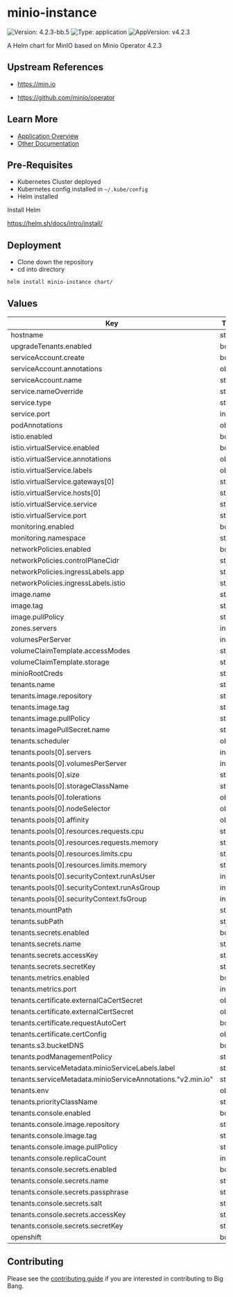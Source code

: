 # minio-instance

![Version: 4.2.3-bb.5](https://img.shields.io/badge/Version-4.2.3--bb.5-informational?style=flat-square) ![Type: application](https://img.shields.io/badge/Type-application-informational?style=flat-square) ![AppVersion: v4.2.3](https://img.shields.io/badge/AppVersion-v4.2.3-informational?style=flat-square)

A Helm chart for MinIO based on Minio Operator 4.2.3

## Upstream References
* <https://min.io>

* <https://github.com/minio/operator>

## Learn More
- [Application Overview](docs/overview.md)
- [Other Documentation](docs/)

## Pre-Requisites

* Kubernetes Cluster deployed
* Kubernetes config installed in `~/.kube/config`
* Helm installed

Install Helm

https://helm.sh/docs/intro/install/

## Deployment

* Clone down the repository
* cd into directory
```bash
helm install minio-instance chart/
```

## Values

| Key | Type | Default | Description |
|-----|------|---------|-------------|
| hostname | string | `"bigbang.dev"` |  |
| upgradeTenants.enabled | bool | `true` |  |
| serviceAccount.create | bool | `true` |  |
| serviceAccount.annotations | object | `{}` |  |
| serviceAccount.name | string | `""` |  |
| service.nameOverride | string | `""` |  |
| service.type | string | `"ClusterIP"` |  |
| service.port | int | `9090` |  |
| podAnnotations | object | `{}` |  |
| istio.enabled | bool | `false` |  |
| istio.virtualService.enabled | bool | `true` |  |
| istio.virtualService.annotations | object | `{}` |  |
| istio.virtualService.labels | object | `{}` |  |
| istio.virtualService.gateways[0] | string | `"istio-system/main"` |  |
| istio.virtualService.hosts[0] | string | `"minio.{{ .Values.hostname }}"` |  |
| istio.virtualService.service | string | `""` |  |
| istio.virtualService.port | string | `""` |  |
| monitoring.enabled | bool | `false` |  |
| monitoring.namespace | string | `"monitoring"` |  |
| networkPolicies.enabled | bool | `false` |  |
| networkPolicies.controlPlaneCidr | string | `"0.0.0.0/0"` |  |
| networkPolicies.ingressLabels.app | string | `"istio-ingressgateway"` |  |
| networkPolicies.ingressLabels.istio | string | `"ingressgateway"` |  |
| image.name | string | `"registry1.dso.mil/ironbank/opensource/minio/minio"` |  |
| image.tag | string | `"RELEASE.2021-08-31T05-46-54Z"` |  |
| image.pullPolicy | string | `"IfNotPresent"` |  |
| zones.servers | int | `3` |  |
| volumesPerServer | int | `2` |  |
| volumeClaimTemplate.accessModes | string | `"ReadWriteOnce"` |  |
| volumeClaimTemplate.storage | string | `"1Gi"` |  |
| minioRootCreds | string | `"default-minio-creds-secret"` |  |
| tenants.name | string | `"minio"` |  |
| tenants.image.repository | string | `"registry1.dso.mil/ironbank/opensource/minio/minio"` |  |
| tenants.image.tag | string | `"RELEASE.2021-08-31T05-46-54Z"` |  |
| tenants.image.pullPolicy | string | `"IfNotPresent"` |  |
| tenants.imagePullSecret.name | string | `"private-registry"` |  |
| tenants.scheduler | object | `{}` |  |
| tenants.pools[0].servers | int | `4` |  |
| tenants.pools[0].volumesPerServer | int | `4` |  |
| tenants.pools[0].size | string | `"1Gi"` |  |
| tenants.pools[0].storageClassName | string | `"local-path"` |  |
| tenants.pools[0].tolerations | object | `{}` |  |
| tenants.pools[0].nodeSelector | object | `{}` |  |
| tenants.pools[0].affinity | object | `{}` |  |
| tenants.pools[0].resources.requests.cpu | string | `"250m"` |  |
| tenants.pools[0].resources.requests.memory | string | `"2Gi"` |  |
| tenants.pools[0].resources.limits.cpu | string | `"250m"` |  |
| tenants.pools[0].resources.limits.memory | string | `"2Gi"` |  |
| tenants.pools[0].securityContext.runAsUser | int | `1001` |  |
| tenants.pools[0].securityContext.runAsGroup | int | `1001` |  |
| tenants.pools[0].securityContext.fsGroup | int | `1001` |  |
| tenants.mountPath | string | `"/export"` |  |
| tenants.subPath | string | `"/data"` |  |
| tenants.secrets.enabled | bool | `true` |  |
| tenants.secrets.name | string | `"minio-creds-secret"` |  |
| tenants.secrets.accessKey | string | `"minio"` |  |
| tenants.secrets.secretKey | string | `"minio123"` |  |
| tenants.metrics.enabled | bool | `false` |  |
| tenants.metrics.port | int | `9000` |  |
| tenants.certificate.externalCaCertSecret | object | `{}` |  |
| tenants.certificate.externalCertSecret | object | `{}` |  |
| tenants.certificate.requestAutoCert | bool | `false` |  |
| tenants.certificate.certConfig | object | `{}` |  |
| tenants.s3.bucketDNS | bool | `false` |  |
| tenants.podManagementPolicy | string | `"Parallel"` |  |
| tenants.serviceMetadata.minioServiceLabels.label | string | `"minio-svc"` |  |
| tenants.serviceMetadata.minioServiceAnnotations."v2.min.io" | string | `"minio-svc"` |  |
| tenants.env | object | `{}` |  |
| tenants.priorityClassName | string | `""` |  |
| tenants.console.enabled | bool | `false` |  |
| tenants.console.image.repository | string | `"minio/console"` |  |
| tenants.console.image.tag | string | `"v0.7.4"` |  |
| tenants.console.image.pullPolicy | string | `"IfNotPresent"` |  |
| tenants.console.replicaCount | int | `1` |  |
| tenants.console.secrets.enabled | bool | `true` |  |
| tenants.console.secrets.name | string | `"console-secret"` |  |
| tenants.console.secrets.passphrase | string | `"SECRET"` |  |
| tenants.console.secrets.salt | string | `"SECRET"` |  |
| tenants.console.secrets.accessKey | string | `"YOURCONSOLEACCESS"` |  |
| tenants.console.secrets.secretKey | string | `"YOURCONSOLESECRET"` |  |
| openshift | bool | `false` |  |

## Contributing

Please see the [contributing guide](https://repo1.dso.mil/platform-one/big-bang/bigbang/-/blob/master/CONTRIBUTING.md) if you are interested in contributing to Big Bang.
